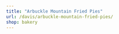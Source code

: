 ```yaml
---
title: "Arbuckle Mountain Fried Pies"
url: /davis/arbuckle-mountain-fried-pies/
shop: bakery
---
```

